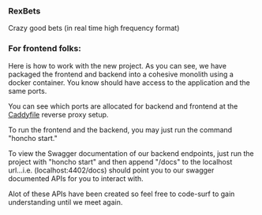 ### RexBets

Crazy good bets (in real time high frequency format)

### For frontend folks:

Here is how to work with the new project. As you can see, we have packaged the frontend and backend into a cohesive monolith using a docker container. You know should have access to the application and the same ports.

You can see which ports are allocated for backend and frontend at the [Caddyfile](./Caddyfile) reverse proxy setup.

To run the frontend and the backend, you may just run the command "honcho start."

To view the Swagger documentation of our backend endpoints, just run the project with "honcho start" and then append "/docs" to the localhost url...i.e. (localhost:4402/docs) should point you to our swagger documented APIs for you to interact with.

Alot of these APIs have been created so feel free to code-surf to gain understanding until we meet again.